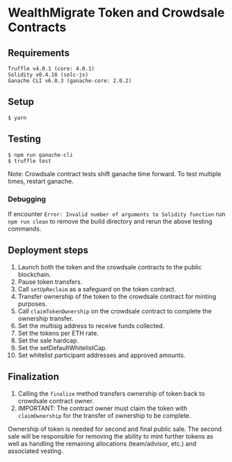 # WealthMigrate Token and Crowdsale Contracts


## Requirements

```{sh}
Truffle v4.0.1 (core: 4.0.1)
Solidity v0.4.18 (solc-js)
Ganache CLI v6.0.3 (ganache-core: 2.0.2)
```


## Setup

```{sh}
$ yarn
```

## Testing

```
$ npm run ganache-cli
$ truffle test
```

Note: Crowdsale contract tests shift ganache time forward. To test multiple times, restart ganache.

### Debugging

If encounter `Error: Invalid number of arguments to Solidity function` run `npm run clean` to remove the build directory and rerun the above testing commands.


## Deployment steps


  1. Launch both the token and the crowdsale contracts to the public blockchain.
  2. Pause token transfers.
  3. Call `setUpReclaim` as a safeguard on the token contract.
  3. Transfer ownership of the token to the crowdsale contract for minting purposes.
  4. Call `claimTokenOwnership` on the crowdsale contract to complete the ownership transfer.
  4. Set the multisig address to receive funds collected.
  5. Set the tokens per ETH rate.
  6. Set the sale hardcap.
  7. Set the setDefaultWhitelistCap.
  8. Set whitelist participant addresses and approved amounts.

## Finalization

  1. Calling the `finalize` method transfers ownership of token back to crowdsale contract owner.
  2. IMPORTANT: The contract owner must claim the token with `claimOwnership` for the transfer of ownership to be complete.

Ownership of token is needed for second and final public sale. The second sale will be responsible for removing the ability to mint further tokens as well as handling the remaining allocations (team/advisor, etc.) and associated vesting.
